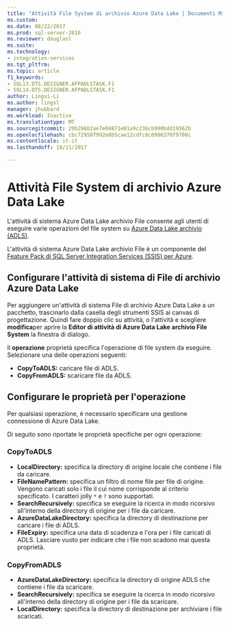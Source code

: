 ```yaml
---
title: "Attività File System di archivio Azure Data Lake | Documenti Microsoft"
ms.custom: 
ms.date: 08/22/2017
ms.prod: sql-server-2016
ms.reviewer: douglasl
ms.suite: 
ms.technology:
- integration-services
ms.tgt_pltfrm: 
ms.topic: article
f1_keywords:
- SQL13.DTS.DESIGNER.AFPADLSTASK.F1
- SQL14.DTS.DESIGNER.AFPADLSTASK.F1
author: Lingxi-Li
ms.author: lingxl
manager: jhubbard
ms.workload: Inactive
ms.translationtype: MT
ms.sourcegitcommit: 29b296b2ae7e04871e81a9c236cb990bdd19562b
ms.openlocfilehash: cbc72958f992e0b5cae12cdfc8c0996378f9708c
ms.contentlocale: it-it
ms.lasthandoff: 10/11/2017

---
```

# <a name="azure-data-lake-store-file-system-task"></a>Attività File System di archivio Azure Data Lake

L'attività di sistema Azure Data Lake archivio File consente agli utenti di eseguire varie operazioni del file system su [Azure Data Lake archivio (ADLS)](https://azure.microsoft.com/services/data-lake-store/).

L'attività di sistema Azure Data Lake archivio File è un componente del [Feature Pack di SQL Server Integration Services (SSIS) per Azure](../../integration-services/azure-feature-pack-for-integration-services-ssis.md).

## <a name="configure-the-azure-data-lake-store-file-system-task"></a>Configurare l'attività di sistema di File di archivio Azure Data Lake

Per aggiungere un'attività di sistema File di archivio Azure Data Lake a un pacchetto, trascinarlo dalla casella degli strumenti SSIS ai canvas di progettazione. Quindi fare doppio clic su attività, o l'attività e scegliere **modifica**per aprire la **Editor di attività di Azure Data Lake archivio File System** la finestra di dialogo.

Il **operazione** proprietà specifica l'operazione di file system da eseguire. Selezionare una delle operazioni seguenti:

- **CopyToADLS:** caricare file di ADLS.
- **CopyFromADLS:** scaricare file da ADLS.

## <a name="configure-the-properties-for-the-operation"></a>Configurare le proprietà per l'operazione
Per qualsiasi operazione, è necessario specificare una gestione connessione di Azure Data Lake.

Di seguito sono riportate le proprietà specifiche per ogni operazione:

### <a name="copytoadls"></a>CopyToADLS
- **LocalDirectory:** specifica la directory di origine locale che contiene i file da caricare.
- **FileNamePattern:** specifica un filtro di nome file per file di origine. Vengono caricati solo i file il cui nome corrisponde al criterio specificato. I caratteri jolly `*` e `?` sono supportati.
- **SearchRecursively:** specifica se eseguire la ricerca in modo ricorsivo all'interno della directory di origine per i file da caricare.
- **AzureDataLakeDirectory:** specifica la directory di destinazione per caricare i file di ADLS.
- **FileExpiry:** specifica una data di scadenza e l'ora per i file caricati di ADLS. Lasciare vuoto per indicare che i file non scadono mai questa proprietà.

### <a name="copyfromadls"></a>CopyFromADLS
- **AzureDataLakeDirectory:** specifica la directory di origine ADLS che contiene i file da scaricare.
- **SearchRecursively:** specifica se eseguire la ricerca in modo ricorsivo all'interno della directory di origine per i file da scaricare.
- **LocalDirectory:** specifica la directory di destinazione per archiviare i file scaricati.

